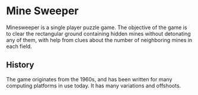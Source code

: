 # Mine Sweeper
Minesweeper is a single player puzzle game. The objective of the game is to clear the rectangular ground containing hidden mines without detonating any of them, with help from clues about the number of neighboring mines in each field.

## History
The game originates from the 1960s, and has been written for many computing platforms in use today. It has many variations and offshoots.
